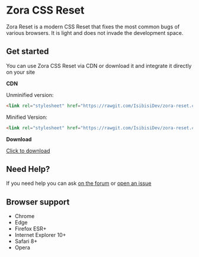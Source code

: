 # Zora CSS Reset

Zora Reset is a modern CSS Reset that fixes the most common bugs of various browsers. It is light and does not invade the development space.

## Get started
You can use Zora CSS Reset via CDN or download it and integrate it directly on your site

**CDN**

Unminified version:

```html
<link rel="stylesheet" href="https://rawgit.com/IsibisiDev/zora-reset.css/master/zora-reset.css" integrity="sha384-8ogxfZXdTPYxBWpJZaGwyNCL6OqlsN60tmUu2qkN1CTEzU5StHHUQNDDaYcmF2kf" crossorigin="anonymous">
```  

Minified Version:

```html
<link rel="stylesheet" href="https://rawgit.com/IsibisiDev/zora-reset.css/master/zora-reset.min.css" integrity="sha384-+Z5wxZ2d8FCPzMHo5/KwvQ1ZxCbtTVoz6DwSVJtJGKhMW4ieZwKJ/t6/ewBzi4GE" crossorigin="anonymous">
```  

**Download**

[Click to download](https://github.com/IsibisiDev/zora-reset.css/archive/master.zip)

## Need Help?
If you need help you can ask [on the forum](http://isibisitgbots.altervista.org/forum/) or [open an issue](https://github.com/IsibisiDev/zora-reset.css/issues/new)

## Browser support
* Chrome
* Edge
* Firefox ESR+
* Internet Explorer 10+
* Safari 8+
* Opera
